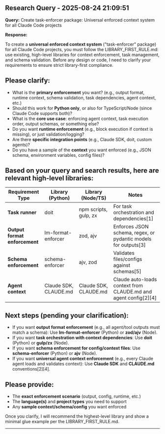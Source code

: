
## Research Query - 2025-08-24 21:09:51

**Query:** Create task-enforcer package: Universal enforced context system for all Claude Code projects

**Response:**

To create a **universal enforced context system** ("task-enforcer" package) for all Claude Code projects, you must follow the LIBRARY_FIRST_RULE.md: use existing, high-level libraries for context enforcement, task management, and schema validation. Before any design or code, I need to clarify your requirements to ensure strict library-first compliance.

## Please clarify:

- What is the **primary enforcement** you want? (e.g., output format, runtime context, schema validation, task dependencies, agent context, etc.)
- Should this work for **Python only**, or also for TypeScript/Node (since Claude Code supports both)?
- What is the **core use case**: enforcing agent context, task execution order, output schemas, or something else?
- Do you want **runtime enforcement** (e.g., block execution if context is missing), or just validation/logging?
- Are there **specific integration points** (e.g., Claude SDK, doit, custom agents)?
- Do you have a sample of the **context** you want enforced (e.g., JSON schema, environment variables, config files)?

## Based on your query and search results, here are relevant high-level libraries:

| Requirement Type         | Library (Python)           | Library (Node/TS)         | Notes                                                                 |
|--------------------------|----------------------------|---------------------------|-----------------------------------------------------------------------|
| **Task runner**          | doit                       | npm scripts, gulp, zx     | For task orchestration and dependencies[1]                            |
| **Output format enforcement** | lm-format-enforcer           | zod, ajv                  | Enforces JSON schema, regex, or pydantic models for outputs[3]        |
| **Schema enforcement**   | schema-enforcer            | ajv, zod                  | Validates files/configs against schemas[5]                            |
| **Agent context**        | Claude SDK, CLAUDE.md      | Claude SDK, CLAUDE.md     | Claude auto-loads context from CLAUDE.md and agent config[2][4]       |

## Next steps (pending your clarification):

- If you want **output format enforcement** (e.g., all agent/tool outputs must match a schema): Use **lm-format-enforcer** (Python) or **zod/ajv** (Node).
- If you want **task orchestration with context dependencies**: Use **doit** (Python) or **gulp/zx** (Node).
- If you want **schema enforcement for config/context files**: Use **schema-enforcer** (Python) or **ajv** (Node).
- If you want **universal agent context enforcement** (e.g., every Claude agent loads and validates context): Use **Claude SDK** and **CLAUDE.md** conventions[2][4].

## Please provide:
- The **exact enforcement scenario** (output, config, runtime, etc.)
- The **language(s)** and **project types** you need to support
- Any **sample context/schema/config** you want enforced

Once you clarify, I will recommend the highest-level library and show a minimal glue example per the LIBRARY_FIRST_RULE.md.

---
